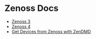 <!-- -
Title: Zenoss Docs
Description: Docs about the Zenoss Network Monitoring System
First Published: 2014-06-30
- -->

Zenoss Docs
===========

*   [Zenoss 3](/docs/zenoss/zenoss-3.html)
*   [Zenoss 4](/docs/zenoss/zenoss-4.html)
*   [Get Devices from Zenoss with ZenDMD](/docs/zenoss/zendmd-get-devices.html)
